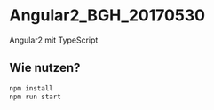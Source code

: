 
# Angular2_BGH_20170530
Angular2 mit TypeScript

## Wie nutzen?

```bash
npm install
npm run start
```

